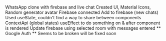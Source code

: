 WhatsApp clone with firebase and live chat
Created UI, Material Icons, Random generator avatar
Firebase connected
Add to firebase (new chats)
Used useState, couldn't find a way to share between components
ContextApi (global states)
useEffect to do something on & after component is rendered
Update firebase using selected room with messages entered
** Google Auth ** Seems to be broken will be fixed soon 
